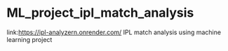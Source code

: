 # ML_project_ipl_match_analysis
link:https://ipl-analyzern.onrender.com/
IPL match analysis  using machine learning project
